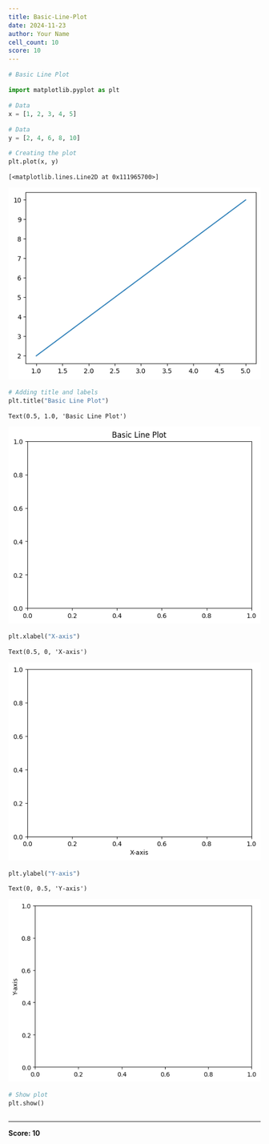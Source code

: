 ```yaml
---
title: Basic-Line-Plot
date: 2024-11-23
author: Your Name
cell_count: 10
score: 10
---
```


```python
# Basic Line Plot
```


```python
import matplotlib.pyplot as plt
```


```python
# Data
x = [1, 2, 3, 4, 5]
```


```python
# Data
y = [2, 4, 6, 8, 10]
```


```python
# Creating the plot
plt.plot(x, y)
```




    [<matplotlib.lines.Line2D at 0x111965700>]




    
![png](basic-line-plot_files/basic-line-plot_4_1.png)
    



```python
# Adding title and labels
plt.title("Basic Line Plot")
```




    Text(0.5, 1.0, 'Basic Line Plot')




    
![png](basic-line-plot_files/basic-line-plot_5_1.png)
    



```python
plt.xlabel("X-axis")
```




    Text(0.5, 0, 'X-axis')




    
![png](basic-line-plot_files/basic-line-plot_6_1.png)
    



```python
plt.ylabel("Y-axis")
```




    Text(0, 0.5, 'Y-axis')




    
![png](basic-line-plot_files/basic-line-plot_7_1.png)
    



```python
# Show plot
plt.show()
```


```python

```


---
**Score: 10**
